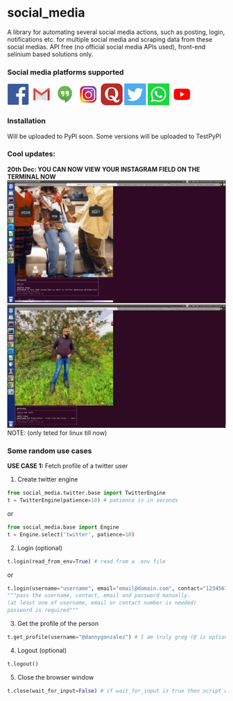 # social_media
A library for automating several social media actions, such as posting, login, notifications etc. for multiple  social media and scraping data from these social medias. API free (no official social media APIs used), front-end selinium based solutions only.
### Social media platforms supported
<img style="display: inline;" src="https://github.com/atharva-naik/social_media/blob/main/images/facebook.png?raw=true" width="50">
<img style="display: inline;" src="https://github.com/atharva-naik/social_media/blob/main/images/gmail.png?raw=true" width="50">
<img style="display: inline;" src="https://github.com/atharva-naik/social_media/blob/main/images/hangouts.png?raw=true" width="50">
<img style="display: inline;" src="https://github.com/atharva-naik/social_media/blob/main/images/instagram.jpg?raw=true" width="50">
<img style="display: inline;" src="https://github.com/atharva-naik/social_media/blob/main/images/quora.png?raw=true" width="50">
<img style="display: inline;" src="https://github.com/atharva-naik/social_media/blob/main/images/twitter.png?raw=true" width="50">
<img style="display: inline;" src="https://github.com/atharva-naik/social_media/blob/main/images/whatsapp.png?raw=true" width="50">
<img style="display: inline;" src="https://github.com/atharva-naik/social_media/blob/main/images/youtube.png?raw=true" width="50">

### Installation

Will be uploaded to PyPI soon. Some versions will be uploaded to TestPyPI

### Cool updates:
**20th Dec: YOU CAN NOW VIEW YOUR INSTAGRAM FIELD ON THE TERMINAL NOW**
<img style="display: inline;" src="https://github.com/atharva-naik/social_media/blob/main/images/instagram_feed1.png?raw=true">
<img style="display: inline;" src="https://github.com/atharva-naik/social_media/blob/main/images/instagram_feed2.png?raw=true">
NOTE: (only teted for linux till now)

### Some random use cases
**USE CASE 1:**
Fetch profile of a twitter user

1. Create twitter engine
```python
from social_media.twitter.base import TwitterEngine
t = TwitterEngine(patience=10) # patience is in seconds
```
or 
```python
from social_media.base import Engine
t = Engine.select('twitter', patience=10)
```
2. Login (optional)
```python 
t.login(read_from_env=True) # read from a .env file
```
or
```python
t.login(username="username", email="email@domain.com", contact="123456789", password="password")
"""pass the username, contact, email and password manually. 
(at least one of username, email or contact number is needed)
password is required"""
```
3. Get the profile of the person
```python
t.get_profile(username="@dannygonzalez") # I am truly greg (@ is optional, not really needed, also username should be exact)
```
4. Logout (optional)
```python
t.logout() 
```
5. Close the browser window 
```python
t.close(wait_for_input=False) # if wait_for_input is true then script will wait for the user to enter q to terminate
```
